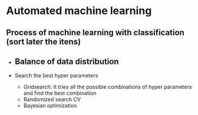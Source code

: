 # Automated machine learning

## Process of machine learning with classification (sort later the itens)
- Balance of data distribution
    - 

- Search the best hyper parameters
	- Gridsearch: It tries all the possible combinations of hyper parameters and find the best combination
	- Randomized search CV
	- Bayesian optimization
